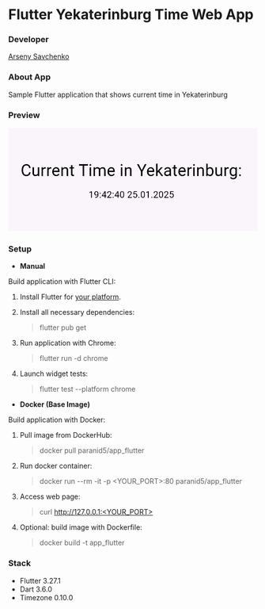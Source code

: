 # Flutter Yekaterinburg Time Web App

### Developer

[Arseny Savchenko](https://github.com/dinaraparanid)

### About App

Sample Flutter application that shows current time in Yekaterinburg

### Preview

![preview.png](assets/preview.gif)

### Setup

* **Manual**

Build application with Flutter CLI:

1. Install Flutter for [your platform](https://docs.flutter.dev/get-started/install).

2. Install all necessary dependencies:
   > flutter pub get

3. Run application with Chrome:
   > flutter run -d chrome

4. Launch widget tests:
   > flutter test --platform chrome

* **Docker (Base Image)**

Build application with Docker:

1. Pull image from DockerHub:
   > docker pull paranid5/app_flutter

2. Run docker container:
   > docker run --rm -it -p <YOUR_PORT>:80 paranid5/app_flutter

3. Access web page:
   > curl http://127.0.0.1:<YOUR_PORT>

4. Optional: build image with Dockerfile:
   > docker build -t app_flutter

### Stack

<ul>
   <li>Flutter 3.27.1</li>
   <li>Dart 3.6.0</li>
   <li>Timezone 0.10.0</li>
</ul>
